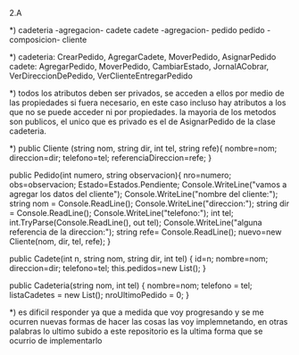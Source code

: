 2.A

*)
cadeteria -agregacion- cadete
cadete -agregacion- pedido
pedido -composicion- cliente

*)
cadeteria: CrearPedido, AgregarCadete, MoverPedido, AsignarPedido
cadete: AgregarPedido, MoverPedido, CambiarEstado, JornalACobrar, VerDireccionDePedido, VerClienteEntregarPedido

*)
todos los atributos deben ser privados, se acceden a ellos por medio de las propiedades si fuera necesario, en este caso incluso hay atributos a los que no se puede acceder ni por propiedades. la mayoria de los metodos son publicos, el unico que es privado es el de AsignarPedido de la clase cadeteria.

*)
public Cliente (string nom, string dir, int tel, string refe){
    nombre=nom;
    direccion=dir;
    telefono=tel;
    referenciaDireccion=refe;
}

public Pedido(int numero, string observacion){
    nro=numero;
    obs=observacion;
    Estado=Estados.Pendiente;
    Console.WriteLine("vamos a agregar los datos del cliente");
    Console.WriteLine("nombre del cliente:");
    string nom = Console.ReadLine();
    Console.WriteLine("direccion:");
    string dir = Console.ReadLine();
    Console.WriteLine("telefono:");
    int tel;
    int.TryParse(Console.ReadLine(), out tel);
    Console.WriteLine("alguna referencia de la direccion:");
    string refe= Console.ReadLine();
    nuevo=new Cliente(nom, dir, tel, refe);
}

public Cadete(int n, string nom, string dir, int tel)
{
    id=n;
    nombre=nom;
    direccion=dir;
    telefono=tel;
    this.pedidos=new List<Pedido>();
}

public Cadeteria(string nom, int tel)
{
    nombre=nom;
    telefono = tel;
    listaCadetes = new List<Cadete>();
    nroUltimoPedido = 0;
}


*)
es dificil responder ya que a medida que voy progresando y se me ocurren nuevas formas de hacer las cosas las voy implemnetando, en otras palabras lo ultimo subido a este repositorio es la ultima forma que se ocurrio de implementarlo